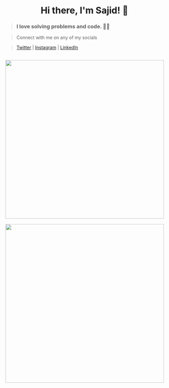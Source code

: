 <h1 align="center"> Hi there, I'm Sajid! 👋 </h1>

>### I love solving problems and code. 👨‍💻

>Connect with me on any of my socials

>[Twitter](https://twitter.com/sajidfayaz99) | [Instagram](https://instagram.com/sajidfayaz99) | [LinkedIn](https://www.linkedin.com/in/sajid-fayaz-7092a8206)

</br>

<div align="center">
<img width="495em" src="https://github-readme-stats.vercel.app/api/top-langs/?username=sajidfayaz&layout=compact&custom_title=Most used languages by LOCs">
</div>

</br>

<div align="center">
<img width="495em" src="https://github-readme-streak-stats.herokuapp.com/?user=sajidfayaz&include_all_commits=true&hide_border=false"/>
</div>
